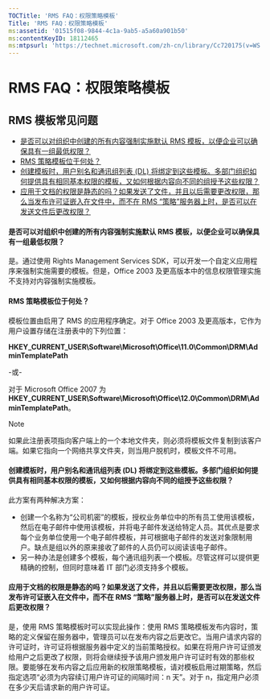 ```yaml
---
TOCTitle: 'RMS FAQ：权限策略模板'
Title: 'RMS FAQ：权限策略模板'
ms:assetid: '01515f08-9844-4c1a-9ab5-a5a60a901b50'
ms:contentKeyID: 18112465
ms:mtpsurl: 'https://technet.microsoft.com/zh-cn/library/Cc720175(v=WS.10)'
---
```


RMS FAQ：权限策略模板
=====================

RMS 模板常见问题
----------------

-   [是否可以对组织中创建的所有内容强制实施默认 RMS 模板，以便企业可以确保具有一组最低权限？](#bkmk_57)
-   [RMS 策略模板位于何处？](#bkmk_58)
-   [创建模板时，用户别名和通讯组列表 (DL) 将绑定到这些模板。多部门组织如何提供具有相同基本权限的模板，又如何根据内容向不同的组授予这些权限？](#bkmk_59)
-   [应用于文档的权限是静态的吗？如果发送了文件，并且以后需要更改权限，那么当发布许可证嵌入在文件中，而不在 RMS “策略”服务器上时，是否可以在发送文件后更改权限？](#bkmk_60)

<span id="BKMK_57"></span>
#### 是否可以对组织中创建的所有内容强制实施默认 RMS 模板，以便企业可以确保具有一组最低权限？

是。通过使用 Rights Management Services SDK，可以开发一个自定义应用程序来强制实施需要的模板。但是，Office 2003 及更高版本中的信息权限管理实施不支持对内容强制实施模板。

<span id="BKMK_58"></span>
#### RMS 策略模板位于何处？

模板位置由启用了 RMS 的应用程序确定。对于 Office 2003 及更高版本，它作为用户设置存储在注册表中的下列位置：

**HKEY\_CURRENT\_USER\\Software\\Microsoft\\Office\\11.0\\Common\\DRM\\AdminTemplatePath**

-或-

对于 Microsoft Office 2007 为 **HKEY\_CURRENT\_USER\\Software\\Microsoft\\Office\\12.0\\Common\\DRM\\AdminTemplatePath**。

> [!NOTE]   
> 如果此注册表项指向客户端上的一个本地文件夹，则必须将模板文件复制到该客户端。如果它指向一个网络共享文件夹，则当用户脱机时，模板文件不可用。 

<span id="BKMK_59"></span>
#### 创建模板时，用户别名和通讯组列表 (DL) 将绑定到这些模板。多部门组织如何提供具有相同基本权限的模板，又如何根据内容向不同的组授予这些权限？

此方案有两种解决方案：

-   创建一个名称为“公司机密”的模板，授权业务单位中的所有员工使用该模板，然后在电子邮件中使用该模板，并将电子邮件发送给特定人员。其优点是要求每个业务单位使用一个电子邮件模板，并可根据电子邮件的发送对象限制用户。缺点是组以外的原来接收了邮件的人员仍可以阅读该电子邮件。
-   另一种办法是创建多个模板，每个通讯组列表一个模板。尽管这样可以提供更精确的控制，但同时意味着 IT 部门必须支持多个模板。

<span id="BKMK_60"></span>
#### 应用于文档的权限是静态的吗？如果发送了文件，并且以后需要更改权限，那么当发布许可证嵌入在文件中，而不在 RMS “策略”服务器上时，是否可以在发送文件后更改权限？

是，使用 RMS 策略模板时可以实现此操作：使用 RMS 策略模板发布内容时，策略的定义保留在服务器中，管理员可以在发布内容之后更改它。当用户请求内容的许可证时，许可证将根据服务器中定义的当前策略授权。如果在将用户许可证颁发给用户之后更改了权限，则将会继续授予该用户颁发用户许可证时有效的那些权限。要能够在发布内容之后应用新的权限策略模板，请对模板启用过期策略，然后指定选项“必须为内容续订用户许可证的间隔时间：n 天”。对于 n，指定用户必须在多少天后请求新的用户许可证。
